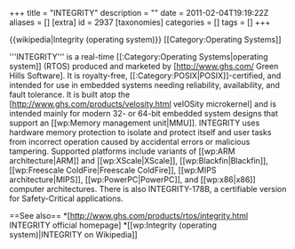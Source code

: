 +++
title = "INTEGRITY"
description = ""
date = 2011-02-04T19:19:22Z
aliases = []
[extra]
id = 2937
[taxonomies]
categories = []
tags = []
+++

{{wikipedia|Integrity (operating system)}}
[[Category:Operating Systems]]

'''INTEGRITY''' is a real-time [[:Category:Operating Systems|operating system]] (RTOS) produced and marketed by [http://www.ghs.com/ Green Hills Software]. It is royalty-free, [[:Category:POSIX|POSIX]]-certified, and intended for use in embedded systems needing reliability, availability, and fault tolerance. It is built atop the [http://www.ghs.com/products/velosity.html velOSity microkernel] and is intended mainly for modern 32- or 64-bit embedded system designs that support an [[wp:Memory management unit|MMU]]. INTEGRITY uses hardware memory protection to isolate and protect itself and user tasks from incorrect operation caused by accidental errors or malicious tampering. Supported platforms include variants of [[wp:ARM architecture|ARM]] and [[wp:XScale|XScale]], [[wp:Blackfin|Blackfin]], [[wp:Freescale ColdFire|Freescale ColdFire]], [[wp:MIPS architecture|MIPS]], [[wp:PowerPC|PowerPC]], and [[wp:x86|x86]] computer architectures. There is also INTEGRITY-178B, a certifiable version for Safety-Critical applications.

==See also==
*[http://www.ghs.com/products/rtos/integrity.html INTEGRITY official homepage]
*[[wp:Integrity (operating system)|INTEGRITY on Wikipedia]]
